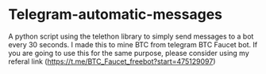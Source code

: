 # Telegram-automatic-messages
A python script using the telethon library to simply send messages to a bot every 30 seconds. 
I made this to mine BTC from telegram BTC Faucet bot. If you are going to use this for the same purpose, please consider using my referal link (https://t.me/BTC_Faucet_freebot?start=475129097)
